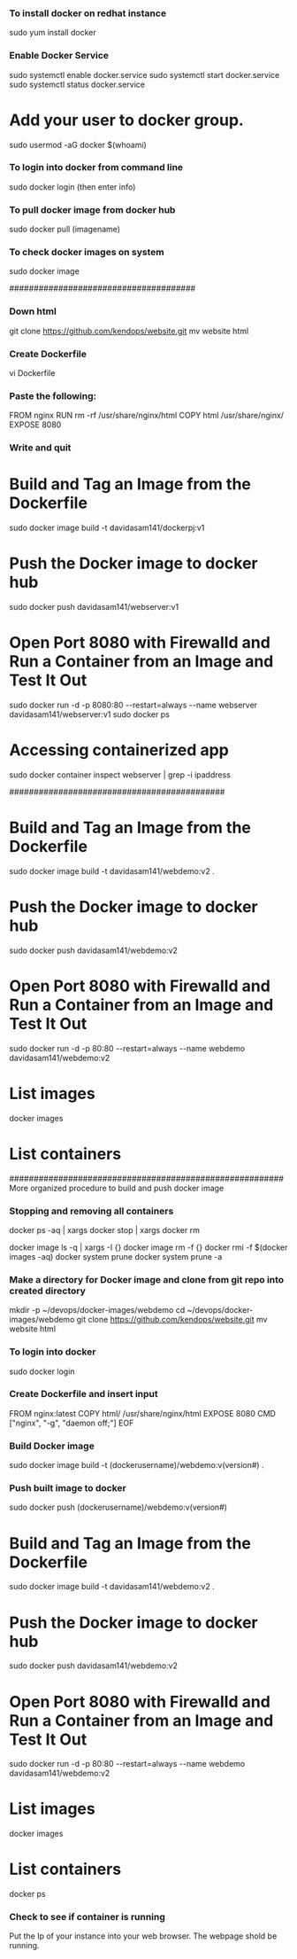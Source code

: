 ### To install docker on redhat instance 
sudo yum install docker 

### Enable Docker Service 
sudo systemctl enable docker.service
sudo systemctl start docker.service
sudo systemctl status docker.service

# Add your user to docker group.
sudo usermod -aG docker $(whoami)

### To login into docker from command line 
sudo docker login (then enter info)

### To pull docker image from docker hub
sudo docker pull (imagename)

### To check docker images on system 
sudo docker image 


######################################

### Down html 
git clone https://github.com/kendops/website.git
mv website html 


### Create Dockerfile 
vi Dockerfile 
### Paste the following:

FROM nginx 
RUN rm -rf /usr/share/nginx/html
COPY html /usr/share/nginx/
EXPOSE 8080

### Write and quit

# Build and Tag an Image from the Dockerfile
sudo docker image build -t davidasam141/dockerpj:v1 

# Push the Docker image to docker hub
sudo docker push davidasam141/webserver:v1

# Open Port 8080 with Firewalld and Run a Container from an Image and Test It Out
sudo docker run -d -p 8080:80 --restart=always --name webserver davidasam141/webserver:v1
sudo docker ps

# Accessing containerized app 
sudo docker container inspect webserver | grep -i ipaddress


############################################
# Build and Tag an Image from the Dockerfile
sudo docker image build -t davidasam141/webdemo:v2 .

# Push the Docker image to docker hub
sudo docker push davidasam141/webdemo:v2

# Open Port 8080 with Firewalld and Run a Container from an Image and Test It Out
sudo docker run -d -p 80:80 --restart=always --name webdemo davidasam141/webdemo:v2

# List images
docker images

# List containers


######################################################## More organized procedure to build and push docker image 
### Stopping and removing all containers 
docker ps -aq | xargs docker stop | xargs docker rm

docker image ls -q | xargs -I {} docker image rm -f {}
docker rmi -f $(docker images -aq)
docker system prune
docker system prune -a

### Make a directory for Docker image and clone from git repo into created directory 
mkdir -p ~/devops/docker-images/webdemo
cd ~/devops/docker-images/webdemo
git clone https://github.com/kendops/website.git
mv website html

### To login into docker 
sudo docker login 

### Create Dockerfile and insert input 
FROM nginx:latest
COPY html/ /usr/share/nginx/html
EXPOSE 8080
CMD ["nginx", "-g", "daemon off;"]
EOF

### Build Docker image 
sudo docker image build -t (dockerusername)/webdemo:v(version#) .

### Push built image to docker 
sudo docker push (dockerusername)/webdemo:v(version#)

# Build and Tag an Image from the Dockerfile
sudo docker image build -t davidasam141/webdemo:v2 .

# Push the Docker image to docker hub
sudo docker push davidasam141/webdemo:v2

# Open Port 8080 with Firewalld and Run a Container from an Image and Test It Out
sudo docker run -d -p 80:80 --restart=always --name webdemo davidasam141/webdemo:v2

# List images
docker images

# List containers
docker ps

### Check to see if container is running 
Put the Ip of your instance into your web browser. The webpage shold be running.
